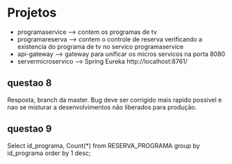 # Projetos

  - programaservice --> contem os programas de tv
  - programareserva --> contem o controle de reserva verificando a existencia do programa de tv no servico programaservice
  - api-gateway --> gateway para unificar os micros servicos na porta 8080
  - servermicroservico --> Spring Eureka http://localhost:8761/


## questao 8
  Resposta, branch da master. Bug deve ser corrigido mais rapido possivel e nao se misturar a desenvolvimentos não liberados para produção.
  
## questao 9
   Select id_programa, Count(*) from RESERVA_PROGRAMA group by id_programa order by 1 desc; 
